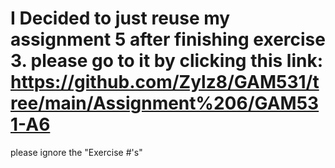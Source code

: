 

# I Decided to just reuse my assignment 5 after finishing exercise 3. please go to it by clicking this link: https://github.com/Zylz8/GAM531/tree/main/Assignment%206/GAM531-A6


please ignore the "Exercise #'s" 
